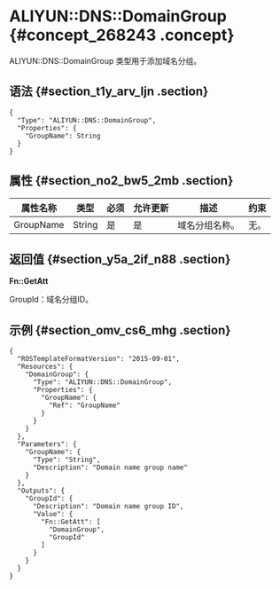 # ALIYUN::DNS::DomainGroup {#concept_268243 .concept}

ALIYUN::DNS::DomainGroup 类型用于添加域名分组。

## 语法 {#section_t1y_arv_ljn .section}

```language-json
{
  "Type": "ALIYUN::DNS::DomainGroup",
  "Properties": {
    "GroupName": String
  }
}
```

## 属性 {#section_no2_bw5_2mb .section}

|属性名称|类型|必须|允许更新|描述|约束|
|----|--|--|----|--|--|
|GroupName|String|是|是|域名分组名称。|无。|

## 返回值 {#section_y5a_2if_n88 .section}

**Fn::GetAtt**

GroupId：域名分组ID。

## 示例 {#section_omv_cs6_mhg .section}

```language-json
{
  "ROSTemplateFormatVersion": "2015-09-01",
  "Resources": {
    "DomainGroup": {
      "Type": "ALIYUN::DNS::DomainGroup",
      "Properties": {
        "GroupName": {
          "Ref": "GroupName"
        }
      }
    }
  },
  "Parameters": {
    "GroupName": {
      "Type": "String",
      "Description": "Domain name group name"
    }
  },
  "Outputs": {
    "GroupId": {
      "Description": "Domain name group ID",
      "Value": {
        "Fn::GetAtt": [
          "DomainGroup",
          "GroupId"
        ]
      }
    }
  }
}
```

